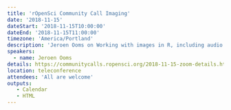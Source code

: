 ```yaml
---
title: 'rOpenSci Community Call Imaging'
date: '2018-11-15'
dateStart: '2018-11-15T10:00:00'
dateEnd: '2018-11-15T11:00:00'
timezone: 'America/Portland'
description: 'Jeroen Ooms on Working with images in R, including audio and video'
speakers:
  - name: Jeroen Ooms
details: https://communitycalls.ropensci.org/2018-11-15-zoom-details.html
location: teleconference
attendees: 'All are welcome'
outputs: 
   - Calendar
   - HTML
---
```

